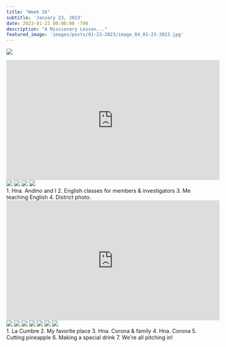 ```yaml
---
title: "Week 26"
subtitle: 'January 23, 2023'
date: 2023-01-23 00:00:00 -700
description: "A Missionary Lesson..."
featured_image: 'images/posts/01-23-2023/image_04_01-23-2023.jpg'
---
```

![](/images/posts/01-23-2023/image_04_01-23-2023.jpg)

<iframe width="560" height="315" src="https://www.youtube.com/embed/IuaXU9eT8MA?cc_load_policy=1" title="YouTube video player" frameborder="0" allow="accelerometer; autoplay; clipboard-write; encrypted-media; gyroscope; picture-in-picture; web-share" allowfullscreen></iframe>

<div class="gallery" data-columns="2">
    <img src="/images/posts/01-23-2023/image_01_01-23-2023.jpg">
    <img src="/images/posts/01-23-2023/image_02_01-23-2023.jpg">
    <img src="/images/posts/01-23-2023/image_03_01-23-2023.jpg">
    <img src="/images/posts/01-23-2023/image_04_01-23-2023.jpg">
</div>
1. Hna. Andino and I
2. English classes for members & investigators
3. Me teaching English
4. District photo.

<iframe width="560" height="315" src="https://www.youtube.com/embed/OiNs_cIy-Js?cc_load_policy=1" title="YouTube video player" frameborder="0" allow="accelerometer; autoplay; clipboard-write; encrypted-media; gyroscope; picture-in-picture; web-share" allowfullscreen></iframe>

<div class="gallery" data-columns="2">
    <img src="/images/posts/01-23-2023/image_05_01-23-2023.jpg">
    <img src="/images/posts/01-23-2023/image_06_01-23-2023.jpg">
    <img src="/images/posts/01-23-2023/image_07_01-23-2023.jpg">
    <img src="/images/posts/01-23-2023/image_08_01-23-2023.jpg">
    <img src="/images/posts/01-23-2023/image_09_01-23-2023.jpg">
    <img src="/images/posts/01-23-2023/image_10_01-23-2023.jpg">
    <img src="/images/posts/01-23-2023/image_11_01-23-2023.jpg">
</div>
1. La Cumbre
2. My favorite place
3. Hna. Corona & family
4. Hna. Corona
5. Cutting pineapple
6. Making a special drink
7. We're all pitching in!
